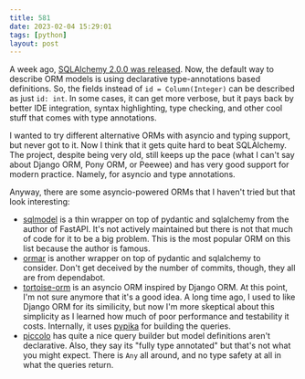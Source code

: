 ```yaml
---
title: 581
date: 2023-02-04 15:29:01
tags: [python]
layout: post
---
```


A week ago, [SQLAlchemy 2.0.0 was released](https://www.sqlalchemy.org/blog/2023/01/26/sqlalchemy-2.0.0-released/). Now, the default way to describe ORM models is using declarative type-annotations based definitions. So, the fields instead of `id = Column(Integer)` can be described as just `id: int`. In some cases, it can get more verbose, but it pays back by better IDE integration, syntax highlighting, type checking, and other cool stuff that comes with type annotations.

I wanted to try different alternative ORMs with asyncio and typing support, but never got to it. Now I think that it gets quite hard to beat SQLAlchemy. The project, despite being very old, still keeps up the pace (what I can't say about Django ORM, Pony ORM, or Peewee) and has very good support for modern practice. Namely, for asyncio and type annotations.

Anyway, there are some asyncio-powered ORMs that I haven't tried but that look interesting:

+ [sqlmodel](https://github.com/tiangolo/sqlmodel) is a thin wrapper on top of pydantic and sqlalchemy from the author of FastAPI. It's not actively maintained but there is not that much of code for it to be a big problem. This is the most popular ORM on this list because the author is famous.
+ [ormar](https://github.com/collerek/ormar) is another wrapper on top of pydantic and sqlalchemy to consider. Don't get deceived by the number of commits, though, they all are from dependabot.
+ [tortoise-orm](https://github.com/tortoise/tortoise-orm) is an asyncio ORM inspired by Django ORM. At this point, I'm not sure anymore that it's a good idea. A long time ago, I used to like Django ORM for its similicity, but now I'm more skeptical about this simplicity as I learned how much of poor performance and testability it costs. Internally, it uses [pypika](https://github.com/kayak/pypika) for building the queries.
+ [piccolo](https://github.com/piccolo-orm/piccolo) has quite a nice query builder but model definitions aren't declarative. Also, they say its "fully type annotated" but that's not what you might expect. There is `Any` all around, and no type safety at all in what the queries return.
